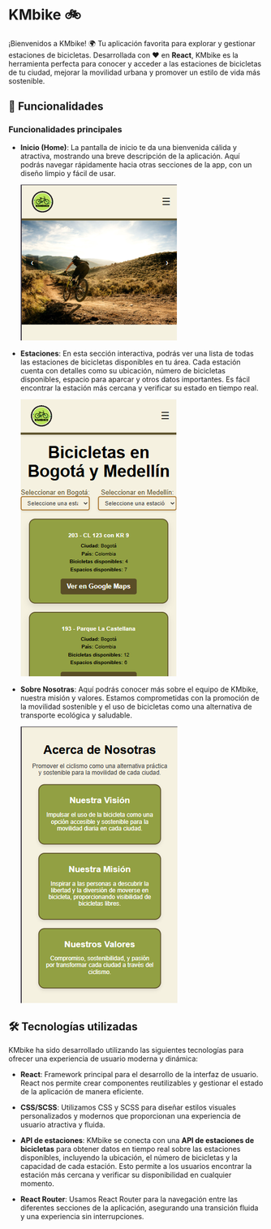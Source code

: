 # KMbike 🚲

¡Bienvenidos a KMbike! 🌍 Tu aplicación favorita para explorar y gestionar estaciones de bicicletas. Desarrollada con ❤️ en **React**, KMbike es la herramienta perfecta para conocer y acceder a las estaciones de bicicletas de tu ciudad, mejorar la movilidad urbana y promover un estilo de vida más sostenible.

## 🚀 Funcionalidades

### Funcionalidades principales

- **Inicio (Home)**: La pantalla de inicio te da una bienvenida cálida y atractiva, mostrando una breve descripción de la aplicación. Aquí podrás navegar rápidamente hacia otras secciones de la app, con un diseño limpio y fácil de usar.

  ![Imagen Home](https://github.com/majopan/Km-bike/blob/main/kmbike/src/assets/inicio.png?raw=true)

- **Estaciones**: En esta sección interactiva, podrás ver una lista de todas las estaciones de bicicletas disponibles en tu área. Cada estación cuenta con detalles como su ubicación, número de bicicletas disponibles, espacio para aparcar y otros datos importantes. Es fácil encontrar la estación más cercana y verificar su estado en tiempo real.

  ![Imagen Estaciones](https://github.com/majopan/Km-bike/blob/main/kmbike/src/assets/estaciones.png?raw=true)

- **Sobre Nosotras**: Aquí podrás conocer más sobre el equipo de KMbike, nuestra misión y valores. Estamos comprometidas con la promoción de la movilidad sostenible y el uso de bicicletas como una alternativa de transporte ecológica y saludable.

  ![Imagen Sobre nosotras](https://github.com/majopan/Km-bike/blob/main/kmbike/src/assets/acerca%20de%20nosotras.png?raw=true)

## 🛠 Tecnologías utilizadas

KMbike ha sido desarrollado utilizando las siguientes tecnologías para ofrecer una experiencia de usuario moderna y dinámica:

- **React**: Framework principal para el desarrollo de la interfaz de usuario. React nos permite crear componentes reutilizables y gestionar el estado de la aplicación de manera eficiente.
  
- **CSS/SCSS**: Utilizamos CSS y SCSS para diseñar estilos visuales personalizados y modernos que proporcionan una experiencia de usuario atractiva y fluida.
  
- **API de estaciones**: KMbike se conecta con una **API de estaciones de bicicletas** para obtener datos en tiempo real sobre las estaciones disponibles, incluyendo la ubicación, el número de bicicletas y la capacidad de cada estación. Esto permite a los usuarios encontrar la estación más cercana y verificar su disponibilidad en cualquier momento.

- **React Router**: Usamos React Router para la navegación entre las diferentes secciones de la aplicación, asegurando una transición fluida y una experiencia sin interrupciones.
